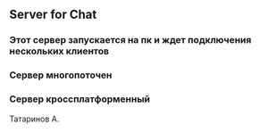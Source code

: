 ## Server for Chat

### Этот сервер запускается на пк и ждет подключения нескольких клиентов 

### Сервер многопоточен


### Сервер кроссплатформенный


Татаринов А.




